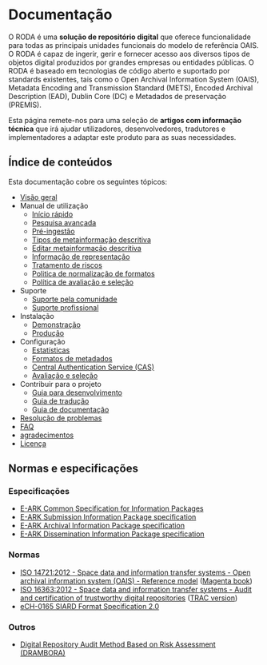 # Documentação

O RODA é uma **solução de repositório digital** que oferece funcionalidade para todas as principais unidades funcionais do modelo de referência OAIS. O RODA é capaz de ingerir, gerir e fornecer acesso aos diversos tipos de objetos digital produzidos por grandes empresas ou entidades públicas. O RODA é baseado em tecnologias de código aberto e suportado por standards existentes, tais como o Open Archival Information System (OAIS), Metadata Encoding and Transmission Standard (METS), Encoded Archival Description (EAD), Dublin Core (DC) e Metadados de preservação (PREMIS).

Esta página remete-nos para uma seleção de **artigos com informação técnica** que irá ajudar utilizadores, desenvolvedores, tradutores e implementadores a adaptar este produto para as suas necessidades.

## Índice de conteúdos

Esta documentação cobre os seguintes tópicos:

- [Visão geral](Overview_pt_PT.md)
- Manual de utilização
    - [Início rápido](Quickstart.md)
    - [Pesquisa avançada](Advanced_Search_pt_PT.md)
    - [Pré-ingestão](Pre_Ingest_pt_PT.md)
    - [Tipos de metainformação descritiva](Descriptive_Metadata_Types.md)
    - [Editar metainformação descritiva](EditDescriptiveMetadata.md)
    - [Informação de representação](Representation_Information.md)
    - [Tratamento de riscos](Risk_Assessment.md)
    - [Politica de normalização de formatos](Format_Normalization_Policy.md)
    - [Política de avaliação e seleção](Disposal_Policies.md)
- Suporte
    - [Suporte pela comunidade](Community_Support.md)
    - [Suporte profissional](Professional_Support.md)
- Instalação
    - [Demonstração](Installation_Testing_Environments.md)
    - [Produção](Installation_Production_Environments.md)
- Configuração
    - [Estatísticas](Statistics_pt_PT.md)
    - [Formatos de metadados](Metadata_Formats.md)
    - [Central Authentication Service (CAS)](Central_Authentication_Service.md)
    - [Avaliação e seleção](Disposal.md)
- Contribuir para o projeto
    - [Guia para desenvolvimento](Developers_Guide.md)
    - [Guia de tradução](Translation_Guide.md)
    - [Guia de documentação](Documentation_Guide_pt_PT.md)
- [Resolução de problemas](Troubleshooting.md)
- [FAQ](FAQ_pt_PT.md)
- [agradecimentos](Acknowledgements.md)
- [Licença](License.md)

## Normas e especificações

### Especificações

* [E-ARK Common Specification for Information Packages](http://www.dilcis.eu/specifications/common-specification)
* [E-ARK Submission Information Package specification](http://www.dilcis.eu/specifications/sip)
* [E-ARK Archival Information Package specification](http://www.dilcis.eu/specifications/aip)
* [E-ARK Dissemination Information Package specification](http://www.dilcis.eu/specifications/dip)

### Normas

* [ISO 14721:2012 - Space data and information transfer systems - Open archival information system (OAIS) - Reference model](http://www.iso.org/iso/catalogue_detail.htm?csnumber=57284) ([Magenta book](http://public.ccsds.org/publications/archive/650x0m2.pdf))
* [ISO 16363:2012 - Space data and information transfer systems - Audit and certification of trustworthy digital repositories](http://www.iso.org/iso/catalogue_detail.htm?csnumber=56510) ([TRAC version](https://www.crl.edu/sites/default/files/d6/attachments/pages/trac_0.pdf))
* [eCH-0165 SIARD Format Specification 2.0](https://www.ech.ch/vechweb/page?p=dossier&documentNumber=eCH-0165&documentVersion=2.0)

### Outros

* [Digital Repository Audit Method Based on Risk Assessment (DRAMBORA)](http://www.repositoryaudit.eu/download/)
